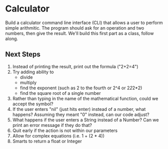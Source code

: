 Calculator
==========
Build a calculator command line interface (CLI) that allows a user to perform
simple arithmitic. The program should ask for an operation and two numbers, then
give the result. We'll build this first part as a class, follow along.

Next Steps
----------
1. Instead of printing the result, print out the formula ("2+2=4")
1. Try adding ability to
     + divide
     + multiply
     + find the exponent (such as 2 to the fourth or 2^4 or 2*2*2*2)
     + find the square root of a single number
1. Rather than typing in the name of the mathematical function, could we accept the symbol?
1. If the user enters "nil" (just hits enter) instead of a number, what happens? Assuming they meant "0" instead, can our code adjust?
1. What happens if the user enters a String instead of a Number? Can we print an error message if they do that?
1. Quit early if the action is not within our parameters
1. Allow for complex equations (i.e.  1 + (2 * 4))
1. Smarts to return a float or Integer
